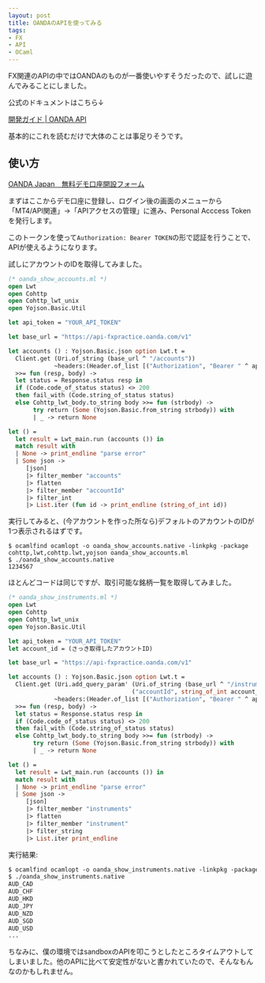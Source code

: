 ```yaml
---
layout: post
title: OANDAのAPIを使ってみる
tags:
- FX
- API
- OCaml
---
```


FX関連のAPIの中ではOANDAのものが一番使いやすそうだったので、試しに遊んでみることにしました。

公式のドキュメントはこちら↓

[開発ガイド \| OANDA API](http://developer.oanda.com/docs/jp/v1/guide/)

基本的にこれを読むだけで大体のことは事足りそうです。

## 使い方

[OANDA Japan　無料デモ口座開設フォーム](https://www.oanda.jp/trade/practice/openaccount.do?p=0)

まずはここからデモ口座に登録し、ログイン後の画面のメニューから「MT4/API関連」→「APIアクセスの管理」に進み、Personal Acccess Tokenを発行します。

このトークンを使って`Authorization: Bearer TOKEN`の形で認証を行うことで、APIが使えるようになります。

試しにアカウントのIDを取得してみました。


``` ocaml
(* oanda_show_accounts.ml *)
open Lwt
open Cohttp
open Cohttp_lwt_unix
open Yojson.Basic.Util

let api_token = "YOUR_API_TOKEN"

let base_url = "https://api-fxpractice.oanda.com/v1"

let accounts () : Yojson.Basic.json option Lwt.t =
  Client.get (Uri.of_string (base_url ^ "/accounts"))
             ~headers:(Header.of_list [("Authorization", "Bearer " ^ api_token)])
  >>= fun (resp, body) ->
  let status = Response.status resp in
  if (Code.code_of_status status) <> 200
  then fail_with (Code.string_of_status status)
  else Cohttp_lwt_body.to_string body >>= fun (strbody) ->
       try return (Some (Yojson.Basic.from_string strbody)) with
       | _ -> return None

let () =
  let result = Lwt_main.run (accounts ()) in
  match result with
  | None -> print_endline "parse error"
  | Some json ->
     [json]
     |> filter_member "accounts"
     |> flatten
     |> filter_member "accountId"
     |> filter_int
     |> List.iter (fun id -> print_endline (string_of_int id))
```

実行してみると、(今アカウントを作った所なら)デフォルトのアカウントのIDが1つ表示されるはずです。

```
$ ocamlfind ocamlopt -o oanda_show_accounts.native -linkpkg -package cohttp,lwt,cohttp.lwt,yojson oanda_show_accounts.ml
$ ./oanda_show_accounts.native
1234567
```

ほとんどコードは同じですが、取引可能な銘柄一覧を取得してみました。

``` ocaml
(* oanda_show_instruments.ml *)
open Lwt
open Cohttp
open Cohttp_lwt_unix
open Yojson.Basic.Util

let api_token = "YOUR_API_TOKEN"
let account_id = (さっき取得したアカウントID)

let base_url = "https://api-fxpractice.oanda.com/v1"

let accounts () : Yojson.Basic.json option Lwt.t =
  Client.get (Uri.add_query_param' (Uri.of_string (base_url ^ "/instruments"))
                                   ("accountId", string_of_int account_id))
             ~headers:(Header.of_list [("Authorization", "Bearer " ^ api_token)])
  >>= fun (resp, body) ->
  let status = Response.status resp in
  if (Code.code_of_status status) <> 200
  then fail_with (Code.string_of_status status)
  else Cohttp_lwt_body.to_string body >>= fun (strbody) ->
       try return (Some (Yojson.Basic.from_string strbody)) with
       | _ -> return None

let () =
  let result = Lwt_main.run (accounts ()) in
  match result with
  | None -> print_endline "parse error"
  | Some json ->
     [json]
     |> filter_member "instruments"
     |> flatten
     |> filter_member "instrument"
     |> filter_string
     |> List.iter print_endline

```

実行結果:

``` ocaml
$ ocamlfind ocamlopt -o oanda_show_instruments.native -linkpkg -package cohttp,lwt,cohttp.lwt,yojson oanda_show_instruments.ml
$ ./oanda_show_instruments.native
AUD_CAD
AUD_CHF
AUD_HKD
AUD_JPY
AUD_NZD
AUD_SGD
AUD_USD
...
```

ちなみに、僕の環境ではsandboxのAPIを叩こうとしたところタイムアウトしてしまいました。他のAPIに比べて安定性がないと書かれていたので、そんなもんなのかもしれません。

